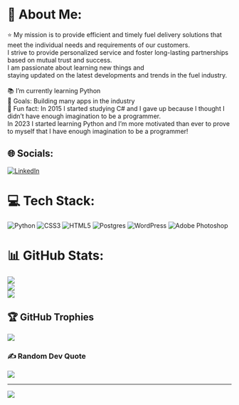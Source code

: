 # 💫 About Me:
⭐ My mission is to provide efficient and timely fuel delivery solutions that meet the individual needs and requirements of our customers.<br>I strive to provide personalized service and foster long-lasting partnerships<br>based on mutual trust and success.<br>I am passionate about learning new things and<br>staying updated on the latest developments and trends in the fuel industry.<br><br>📚 I’m currently learning Python<br>🎯 Goals: Building many apps in the industry<br>🎲 Fun fact: In 2015 I started studying C# and I gave up because I thought I didn’t have enough imagination to be a programmer.<br>In 2023 I started learning Python and I’m more motivated than ever to prove to myself that I have enough imagination to be a programmer!

## 🌐 Socials:
[![LinkedIn](https://img.shields.io/badge/LinkedIn-%230077B5.svg?logo=linkedin&logoColor=white)](https://linkedin.com/in/plamen-svetoslavov-฿-66659a148) 

# 💻 Tech Stack:
![Python](https://img.shields.io/badge/python-3670A0?style=for-the-badge&logo=python&logoColor=ffdd54) ![CSS3](https://img.shields.io/badge/css3-%231572B6.svg?style=for-the-badge&logo=css3&logoColor=white) ![HTML5](https://img.shields.io/badge/html5-%23E34F26.svg?style=for-the-badge&logo=html5&logoColor=white) ![Postgres](https://img.shields.io/badge/postgres-%23316192.svg?style=for-the-badge&logo=postgresql&logoColor=white) ![WordPress](https://img.shields.io/badge/WordPress-%23117AC9.svg?style=for-the-badge&logo=WordPress&logoColor=white) ![Adobe Photoshop](https://img.shields.io/badge/adobe%20photoshop-%2331A8FF.svg?style=for-the-badge&logo=adobe%20photoshop&logoColor=white)
# 📊 GitHub Stats:
![](https://github-readme-stats.vercel.app/api?username=plamensve&theme=dark&hide_border=false&include_all_commits=false&count_private=false)<br/>
![](https://github-readme-streak-stats.herokuapp.com/?user=plamensve&theme=dark&hide_border=false)<br/>
![](https://github-readme-stats.vercel.app/api/top-langs/?username=plamensve&theme=dark&hide_border=false&include_all_commits=false&count_private=false&layout=compact)

## 🏆 GitHub Trophies
![](https://github-profile-trophy.vercel.app/?username=plamensve&theme=radical&no-frame=false&no-bg=true&margin-w=4)

### ✍️ Random Dev Quote
![](https://quotes-github-readme.vercel.app/api?type=horizontal&theme=radical)

---
[![](https://visitcount.itsvg.in/api?id=plamensve&icon=0&color=1)](https://visitcount.itsvg.in)

<!-- Proudly created with GPRM ( https://gprm.itsvg.in ) -->


